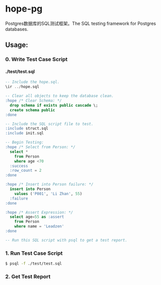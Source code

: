 # hope-pg
Postgres数据库的SQL测试框架。The SQL testing framework for Postgres databases.
## Usage:
### 0. Write Test Case Script
#### ./test/test.sql
```sql
-- Include the hope.sql.
\ir ../hope.sql

-- Clear all objects to keep the database clean.
:hope /* Clear Schema: */
  drop schema if exists public cascade \;
  create schema public
:done

-- Include the SQL script file to test.
:include struct.sql
:include init.sql

-- Begin Testing:
:hope /* Select from Person: */
  select *
    from Person
    where age <70
  :success
  :row_count = 2
:done

:hope /* Insert into Person failure: */
  insert into Person
    values ('P001', 'Li Zhan', 55)
  :failure
:done

:hope /* Assert Expression: */
  select age=55 as :assert
    from Person
    where name = 'Leadzen'
:done

-- Run this SQL script with psql to get a test report.
```
### 1. Run Test Case Script
```bash
$ psql -f ./test/test.sql
```
### 2. Get Test Report
```
```

